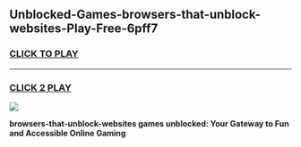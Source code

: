 
## Unblocked-Games-browsers-that-unblock-websites-Play-Free-6pff7
<h3>
<a href="https://premium76.site?title=browsers-that-unblock-websites&ref=10A">CLICK TO PLAY</a></h3>
<hr>

<h3>
<a href="https://premium76.site?title=browsers-that-unblock-websites&ref=10A">CLICK 2 PLAY</a>
  
</h3>

<a href="https://premium76.site?title=browsers-that-unblock-websites&ref=10A"><img src="https://clearcache.store/games.png"></a>


**browsers-that-unblock-websites games unblocked: Your Gateway to Fun and Accessible Online Gaming**
